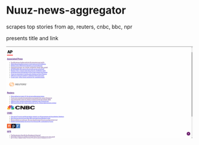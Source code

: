 # Nuuz-news-aggregator

scrapes top stories from ap, reuters, cnbc, bbc, npr

presents title and link

![Screenshot](NuuzSS.png)
